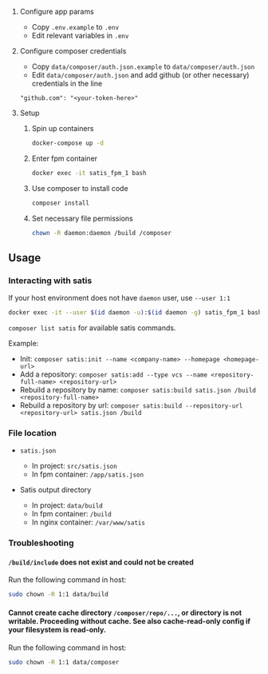 1.  Configure app params

    - Copy `.env.example` to `.env`
    - Edit relevant variables in `.env`

1.  Configure composer credentials

    - Copy `data/composer/auth.json.example` to `data/composer/auth.json`
    - Edit `data/composer/auth.json` and add github (or other necessary) credentials in the line
    ```
    "github.com": "<your-token-here>" 
    ```

1.  Setup
    1.  Spin up containers
        ```bash
        docker-compose up -d
        ```
    1.  Enter fpm container
        ```bash
        docker exec -it satis_fpm_1 bash
        ```
    1.  Use composer to install code
        ```bash
        composer install
        ```
    1. Set necessary file permissions
       ```bash
       chown -R daemon:daemon /build /composer
       ```

Usage
---


### Interacting with satis 

If your host environment does not have `daemon` user, use `--user 1:1`

```bash
docker exec -it --user $(id daemon -u):$(id daemon -g) satis_fpm_1 bash
```
    
`composer list satis` for available satis commands.

Example:

- Init: `composer satis:init --name <company-name> --homepage <homepage-url>`
- Add a repository: `composer satis:add --type vcs --name <repository-full-name> <repository-url>`
- Rebuild a repository by name: `composer satis:build satis.json /build <repository-full-name>`
- Rebuild a repository by url: `composer satis:build --repository-url <repository-url> satis.json /build`
    
### File location

-   `satis.json`

    - In project: `src/satis.json`
    - In fpm container: `/app/satis.json`
    
-   Satis output directory

    - In project: `data/build`
    - In fpm container: `/build`
    - In nginx container: `/var/www/satis`
    
### Troubleshooting

#### `/build/include` does not exist and could not be created 

Run the following command in host:
```bash
sudo chown -R 1:1 data/build
```

#### Cannot create cache directory `/composer/repo/...`, or directory is not writable. Proceeding without cache. See also cache-read-only config if your filesystem is read-only.

Run the following command in host:
```bash
sudo chown -R 1:1 data/composer
```